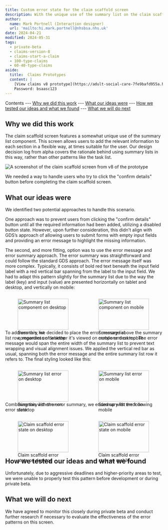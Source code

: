 ```yaml
---
title: Custom error state for the claim scaffold screen
description: With the unique use of the summary list on the claim scaffold screen, we needed to design a custom error state for this screen.
author:
  name: Mark Portnell (Interaction designer)
  url: 'mailto:hi.mark.portnell@nhsbsa.nhs.uk'
date: 2024-04-21
modified: 2024-05-31
tags:
  - private-beta
  - claims-version-8
  - claims-start-a-claim
  - 100-type-claims
  - 60-40-type-claims
aside:
  title:  Claims Prototypes
  content: |
    [View claims v8 prototype](https://adult-social-care-7fe9bafd955a.herokuapp.com/claims/prototypes/design/v8/) 
    Password: bsaasc123
---
```


Contents
--- [Why we did this work](#why-we-did-this-work)
--- [What our ideas were](#what-our-ideas-were)
--- [How we tested our ideas and what we found](#how-we-tested-our-ideas-and-what-we-found)
--- [What we will do next](#what-we-will-do-next)

## Why we did this work
The claim scaffold screen features a somewhat unique use of the summary list component. This screen allows users to add the relevant information to each section in a flexible way, at times suitable for the user. Our design decision log from alpha covers the rationale behind using summary lists in this way, rather than other patterns like the task list.

![A screenshot of the claim scaffold screen from v8 of the prototype](claim-scaffold.png "The claim scaffold screen")

We needed a way to handle users who try to click the "confirm details" button before completing the claim scaffold screen.

## What our ideas were
We identified two potential approaches to handle this scenario.

One approach was to prevent users from clicking the "confirm details" button until all the required information had been added, utilizing a disabled button state. However, upon further consideration, this didn't align with GDS’s approach of allowing users to submit forms with empty input fields and providing an error message to highlight the missing information.

The second, and more fitting, option was to use the error message and error summary approach. The error summary was straightforward and could follow the standard GDS approach. The error message itself was more complex. Typically, it consists of bold red text beneath the input field label with a red vertical bar spanning from the label to the input field. We had to adapt this pattern slightly for the summary list due to the way the label (key) and input (value) are presented horizontally on tablet and desktop, and vertically on mobile:

<div style="display: flex; flex-wrap: wrap; gap: 1rem;">
  <div style="flex: 1; max-width: 48%;">
  <figure>
    <img src="summarylist-desktop.png" alt="Summary list component on desktop" style="width: 100%; height: auto;">
    <figcaption>Summary list component on desktop</figcaption>
  </figure>
  </div>
  <div style="flex: 1; max-width: 48%;">
  <figure>
    <img src="summarylist-mobile.png" alt="Summary list component on mobile" style="width: 100%; height: auto;">
    <figcaption>Summary list component on mobile</figcaption>
  </figure>
  </div>
</div>

To address this, we decided to place the error message above the summary list row, regardless of whether it's viewed on mobile or desktop. The error message would span the entire width of the summary list to prevent text wrapping and visual alignment issues. We applied the vertical red bar as usual, spanning both the error message and the entire summary list row it refers to. The final styling looked like this:

<div style="display: flex; flex-wrap: wrap; gap: 1rem;">
  <div style="flex: 1; max-width: 48%;">
  <figure>
    <img src="error-desktop.png" alt="Summary list error on desktop" style="width: 100%; height: auto;">
    <figcaption>Summary list error on desktop</figcaption>
  </figure>
  </div>
  <div style="flex: 1; max-width: 48%;">
  <figure>
    <img src="error-mobile.png" alt="Summary list error on mobile" style="width: 100%; height: auto;">
    <figcaption>Summary list error on mobile</figcaption>
  </figure>
  </div>
</div>

Combining this with the error summary, we ended up with the following error state:

<div style="display: flex; flex-wrap: wrap; gap: 1rem;">
  <div style="flex: 1; max-width: 48%;">
  <figure>
    <img src="error-state-desktop.png" alt="Claim scaffold error state on desktop" style="width: 100%; height: auto;">
    <figcaption>Claim scaffold error state on desktop</figcaption>
  </figure>
  </div>
  <div style="flex: 1; max-width: 48%;">
  <figure>
    <img src="error-state-mobile.png" alt="Claim scaffold error state on mobile" style="width: 100%; height: auto;">
    <figcaption>Claim scaffold error state on mobile</figcaption>
  </figure>
  </div>
</div>

## How we tested our ideas and what we found
Unfortunately, due to aggressive deadlines and higher-priority areas to test, we were unable to properly test this pattern before development or during private beta.

## What we will do next
We have agreed to monitor this closely during private beta and conduct further research if necessary to evaluate the effectiveness of the error patterns on this screen.